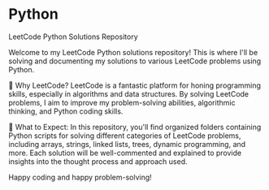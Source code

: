 # Python
LeetCode Python Solutions Repository

Welcome to my LeetCode Python solutions repository! This is where I'll be solving and documenting my solutions to various LeetCode problems using Python.

🚀 Why LeetCode?
LeetCode is a fantastic platform for honing programming skills, especially in algorithms and data structures. By solving LeetCode problems, I aim to improve my problem-solving abilities, algorithmic thinking, and Python coding skills.

📖 What to Expect:
In this repository, you'll find organized folders containing Python scripts for solving different categories of LeetCode problems, including arrays, strings, linked lists, trees, dynamic programming, and more. Each solution will be well-commented and explained to provide insights into the thought process and approach used.

Happy coding and happy problem-solving!

